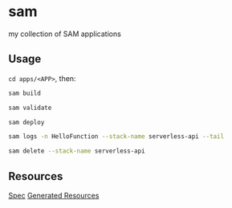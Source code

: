# sam

my collection of SAM applications

## Usage

`cd apps/<APP>`, then:

```bash
sam build
```

```bash
sam validate
```

```bash
sam deploy
```

```bash
sam logs -n HelloFunction --stack-name serverless-api --tail
```

```bash
sam delete --stack-name serverless-api
```

## Resources

[Spec](https://github.com/aws/serverless-application-model/blob/master/versions/2016-10-31.md)
[Generated Resources](https://github.com/aws/serverless-application-model/blob/master/docs/internals/generated_resources.rst)
